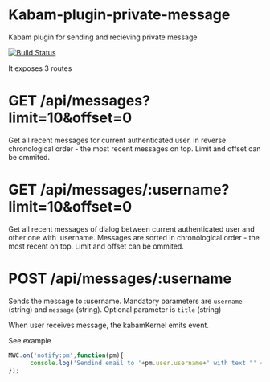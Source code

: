 Kabam-plugin-private-message
===========================

Kabam plugin for sending and recieving private message

[![Build Status](https://travis-ci.org/mykabam/kabam-plugin-private-message.png)](https://travis-ci.org/mykabam/kabam-plugin-private-message)


It exposes 3 routes

GET /api/messages?limit=10&offset=0
==========================

Get all recent messages for current authenticated user, in reverse
chronological order - the most recent messages on top.
Limit and offset can be ommited.


GET /api/messages/:username?limit=10&offset=0
==========================

Get all recent messages of dialog between current authenticated user and other one
with :username. Messages are sorted in chronological order - the most recent on top.
Limit and offset can be ommited.

POST /api/messages/:username
==========================

Sends the message to :username.
Mandatory parameters are `username` (string) and `message` (string).
Optional parameter is `title` (string)


When user receives message, the kabamKernel emits event.

See example

```javascript
MWC.on('notify:pm',function(pm){
      console.log('Sendind email to '+pm.user.username+' with text "' + pm.message+'" from user "'+pm.from.username+'"');
});

```
